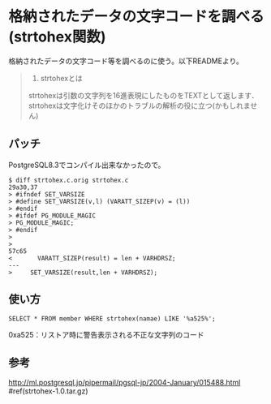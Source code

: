 ﻿# 格納されたデータの文字コードを調べる (strtohex関数)

格納されたデータの文字コード等を調べるのに使う。以下READMEより。

> 1. strtohexとは
>
>   strtohexは引数の文字列を16進表現にしたものをTEXTとして返します．
>   strtohexは文字化けそのほかのトラブルの解析の役に立つ(かもしれません)

## パッチ
PostgreSQL8.3でコンパイル出来なかったので。

```clike
$ diff strtohex.c.orig strtohex.c
29a30,37
> #ifndef SET_VARSIZE
> #define SET_VARSIZE(v,l) (VARATT_SIZEP(v) = (l))
> #endif
> #ifdef PG_MODULE_MAGIC
> PG_MODULE_MAGIC;
> #endif
>
>
57c65
<       VARATT_SIZEP(result) = len + VARHDRSZ;
---
>     SET_VARSIZE(result,len + VARHDRSZ);
```

## 使い方

```clike
SELECT * FROM member WHERE strtohex(namae) LIKE '%a525%'; 
```

0xa525：リストア時に警告表示される不正な文字列のコード

## 参考
http://ml.postgresql.jp/pipermail/pgsql-jp/2004-January/015488.html
#ref(strtohex-1.0.tar.gz)
